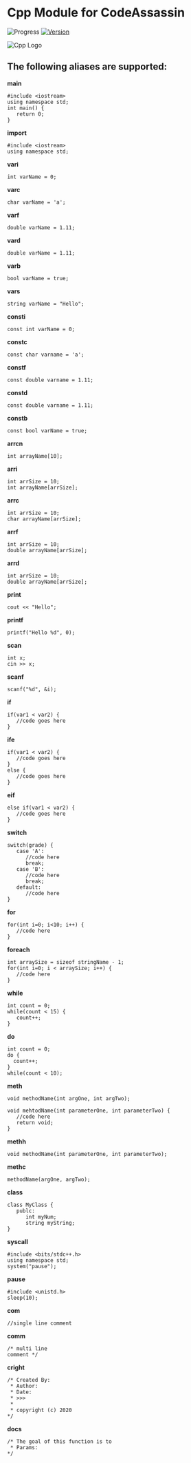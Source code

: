 # Cpp Module for CodeAssassin
![Progress](https://img.shields.io/badge/Module-inProgress-grey.svg)
[![Version](https://img.shields.io/badge/Version-v1.0.0-informational.svg)](https://github.com/Abesuden/Software-Engineering/commits/master/languageModules/Cpp/README.md)

![Cpp Logo](https://github.com/Abesuden/Software-Engineering/blob/master/img/languageLogos/Cpp_logo.png)

## The following aliases are supported:

**main**

```
#include <iostream>
using namespace std;
int main() {
   return 0;
}
```

**import**

```
#include <iostream>
using namespace std;
```

**vari**

```
int varName = 0;
```

**varc**

```
char varName = 'a';
```

**varf**

```
double varName = 1.11;
```

**vard**

```
double varName = 1.11;
```

**varb**

```
bool varName = true;
```

**vars**

```
string varName = "Hello";
```

**consti**

```
const int varName = 0;
```

**constc**

```
const char varname = 'a';
```

**constf**

```
const double varname = 1.11;
```

**constd**

```
const double varname = 1.11;
```

**constb**

```
const bool varName = true;
```

**arrcn**

```
int arrayName[10];
```

**arri**

```
int arrSize = 10;
int arrayName[arrSize];
```

**arrc**

```
int arrSize = 10;
char arrayName[arrSize];
```

**arrf**

```
int arrSize = 10;
double arrayName[arrSize];
```

**arrd**

```
int arrSize = 10;
double arrayName[arrSize];
```

**print**

```
cout << "Hello";
```

**printf**

```
printf("Hello %d", 0);
```

**scan**

```
int x;
cin >> x;
```

**scanf**

```
scanf("%d", &i);
```

**if**

```
if(var1 < var2) {
   //code goes here
}
```

**ife**

```
if(var1 < var2) {
   //code goes here
}
else {
   //code goes here
}
```

**eif**

```
else if(var1 < var2) {
   //code goes here
}
```

**switch**

```
switch(grade) {
   case 'A':
      //code here
      break;
   case 'B':
      //code here
      break;
   default:
      //code here
}
```

**for**

```
for(int i=0; i<10; i++) {
   //code here
}
```

**foreach**

```
int arraySize = sizeof stringName - 1;
for(int i=0; i < arraySize; i++) {
   //code here
}
```

**while**

```
int count = 0;
while(count < 15) {
   count++;
}
```

**do**

```
int count = 0;
do {
  count++;
}
while(count < 10);
```

**meth**

```
void methodName(int argOne, int argTwo);

void mehtodName(int parameterOne, int parameterTwo) {
   //code here
   return void;
}
```

**methh**

```
void methodName(int parameterOne, int parameterTwo);
```

**methc**

```
methodName(argOne, argTwo);
```

**class**

```
class MyClass {
   publc:
      int myNum;
      string myString;
}
```

**syscall**

```
#include <bits/stdc++.h>
using namespace std;
system("pause");
```

**pause**

```
#include <unistd.h>
sleep(10);
```

**com**

```
//single line comment
```

**comm**

```
/* multi line
comment */
```

**cright**

```
/* Created By:
 * Author: 
 * Date: 
 * >>>
 *
 * copyright (c) 2020
*/
```

**docs**

```
/* The goal of this function is to 
 * Params: 
*/
```
